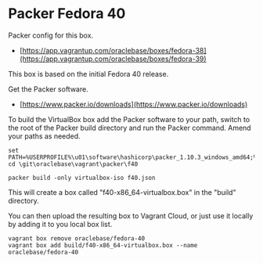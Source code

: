 # Packer Fedora 40

Packer config for this box.

* [https://app.vagrantup.com/oraclebase/boxes/fedora-38](https://app.vagrantup.com/oraclebase/boxes/fedora-39)

This box is based on the initial Fedora 40 release.

Get the Packer software.

* [https://www.packer.io/downloads](https://www.packer.io/downloads)

To build the VirtualBox box add the Packer software to your path, switch to the root of the Packer build directory and run the Packer command. Amend your paths as needed.

```
set PATH=%USERPROFILE%\u01\software\hashicorp\packer_1.10.3_windows_amd64;%PATH%
cd \git\oraclebase\vagrant\packer\f40

packer build -only virtualbox-iso f40.json
```

This will create a box called "f40-x86_64-virtualbox.box" in the "build" directory.

You can then upload the resulting box to Vagrant Cloud, or just use it locally by adding it to you local box list.

```
vagrant box remove oraclebase/fedora-40
vagrant box add build/f40-x86_64-virtualbox.box --name oraclebase/fedora-40
```
